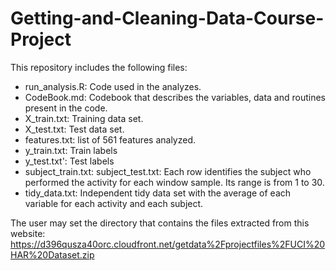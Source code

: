 # Getting-and-Cleaning-Data-Course-Project
This repository includes the following files:

- run_analysis.R: Code used in the analyzes.
- CodeBook.md: Codebook that describes the variables, data and routines present in the code.
- X_train.txt: Training data set.
- X_test.txt: Test data set.
- features.txt: list of 561 features analyzed.
- y_train.txt: Train labels
- y_test.txt': Test labels
- subject_train.txt: subject_test.txt: Each row identifies the subject who performed the activity for each window sample. Its range is from 1 to 30. 
- tidy_data.txt: Independent tidy data set with the average of each variable for each activity and each subject.

The user may set the directory that contains the files extracted from this website: https://d396qusza40orc.cloudfront.net/getdata%2Fprojectfiles%2FUCI%20HAR%20Dataset.zip
